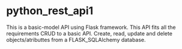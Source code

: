 # python_rest_api1
This is a basic-model API using Flask framework.
This API fits all the requirements CRUD to a basic API. Create, read, update and delete objects/atributtes from a FLASK_SQLAlchemy database.
